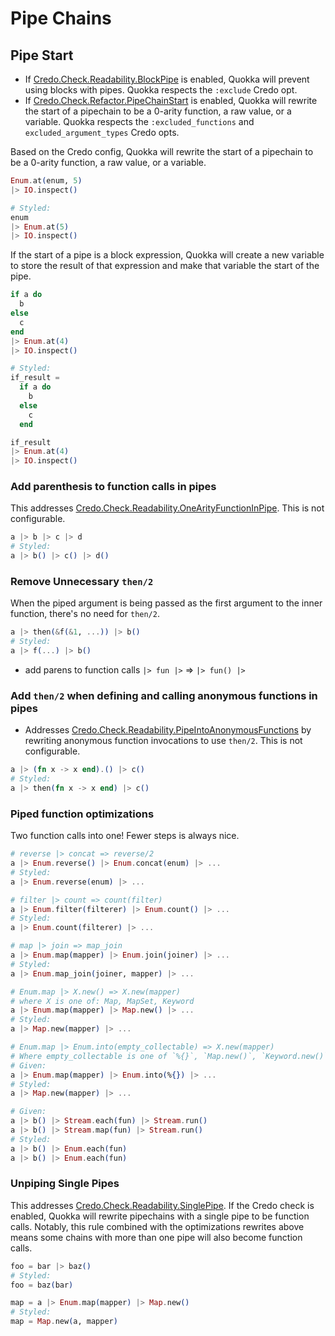 # Pipe Chains

## Pipe Start

- If [Credo.Check.Readability.BlockPipe](https://hexdocs.pm/credo/Credo.Check.Readability.BlockPipe.html) is enabled, Quokka will prevent using blocks with pipes. Quokka respects the `:exclude` Credo opt.
- If [Credo.Check.Refactor.PipeChainStart](https://hexdocs.pm/credo/Credo.Check.Refactor.PipeChainStart.html) is enabled, Quokka will rewrite the start of a pipechain to be a 0-arity function, a raw value, or a variable. Quokka respects the `:excluded_functions` and `excluded_argument_types` Credo opts.

Based on the Credo config, Quokka will rewrite the start of a pipechain to be a 0-arity function, a raw value, or a variable.

```elixir
Enum.at(enum, 5)
|> IO.inspect()

# Styled:
enum
|> Enum.at(5)
|> IO.inspect()
```

If the start of a pipe is a block expression, Quokka will create a new variable to store the result of that expression and make that variable the start of the pipe.

```elixir
if a do
  b
else
  c
end
|> Enum.at(4)
|> IO.inspect()

# Styled:
if_result =
  if a do
    b
  else
    c
  end

if_result
|> Enum.at(4)
|> IO.inspect()
```

### Add parenthesis to function calls in pipes

This addresses [Credo.Check.Readability.OneArityFunctionInPipe](https://hexdocs.pm/credo/Credo.Check.Readability.OneArityFunctionInPipe.html). This is not configurable.

```elixir
a |> b |> c |> d
# Styled:
a |> b() |> c() |> d()
```

### Remove Unnecessary `then/2`

When the piped argument is being passed as the first argument to the inner function, there's no need for `then/2`.

```elixir
a |> then(&f(&1, ...)) |> b()
# Styled:
a |> f(...) |> b()
```

- add parens to function calls `|> fun |>` => `|> fun() |>`

### Add `then/2` when defining and calling anonymous functions in pipes

- Addresses [Credo.Check.Readability.PipeIntoAnonymousFunctions](https://hexdocs.pm/credo/Credo.Check.Readability.PipeIntoAnonymousFunctions.html) by rewriting anonymous function invocations to use `then/2`. This is not configurable.

```elixir
a |> (fn x -> x end).() |> c()
# Styled:
a |> then(fn x -> x end) |> c()
```

### Piped function optimizations

Two function calls into one! Fewer steps is always nice.

```elixir
# reverse |> concat => reverse/2
a |> Enum.reverse() |> Enum.concat(enum) |> ...
# Styled:
a |> Enum.reverse(enum) |> ...

# filter |> count => count(filter)
a |> Enum.filter(filterer) |> Enum.count() |> ...
# Styled:
a |> Enum.count(filterer) |> ...

# map |> join => map_join
a |> Enum.map(mapper) |> Enum.join(joiner) |> ...
# Styled:
a |> Enum.map_join(joiner, mapper) |> ...

# Enum.map |> X.new() => X.new(mapper)
# where X is one of: Map, MapSet, Keyword
a |> Enum.map(mapper) |> Map.new() |> ...
# Styled:
a |> Map.new(mapper) |> ...

# Enum.map |> Enum.into(empty_collectable) => X.new(mapper)
# Where empty_collectable is one of `%{}`, `Map.new()`, `Keyword.new()`, `MapSet.new()`
# Given:
a |> Enum.map(mapper) |> Enum.into(%{}) |> ...
# Styled:
a |> Map.new(mapper) |> ...

# Given:
a |> b() |> Stream.each(fun) |> Stream.run()
a |> b() |> Stream.map(fun) |> Stream.run()
# Styled:
a |> b() |> Enum.each(fun)
a |> b() |> Enum.each(fun)
```

### Unpiping Single Pipes

This addresses [Credo.Check.Readability.SinglePipe](https://hexdocs.pm/credo/Credo.Check.Readability.SinglePipe.html). If the Credo check is enabled, Quokka will rewrite pipechains with a single pipe to be function calls. Notably, this rule combined with the optimizations rewrites above means some chains with more than one pipe will also become function calls.

```elixir
foo = bar |> baz()
# Styled:
foo = baz(bar)

map = a |> Enum.map(mapper) |> Map.new()
# Styled:
map = Map.new(a, mapper)
```
